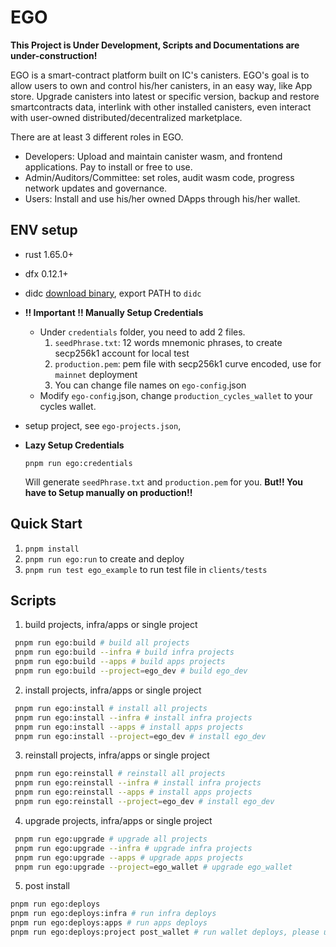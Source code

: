# EGO

**This Project is Under Development, Scripts and Documentations are under-construction!**

EGO is a smart-contract platform built on IC's canisters. EGO's goal is to allow users to own and control his/her canisters, in an easy way, like App store. Upgrade canisters into latest or specific version, backup and restore smartcontracts data, interlink with other installed canisters, even interact with user-owned distributed/decentralized marketplace.

There are at least 3 different roles in EGO.

- Developers: Upload and maintain canister wasm, and frontend applications. Pay to install or free to use.
- Admin/Auditors/Committee: set roles, audit wasm code, progress network updates and governance.
- Users: Install and use his/her owned DApps through his/her wallet.

## ENV setup

- rust 1.65.0+
- dfx 0.12.1+
- didc [download binary](https://github.com/dfinity/candid/releases), export PATH to `didc`

- **!! Important !! Manually Setup Credentials**

  - Under `credentials` folder, you need to add 2 files.
    1.  `seedPhrase.txt`: 12 words mnemonic phrases, to create secp256k1 account for local test
    2.  `production.pem`: pem file with secp256k1 curve encoded, use for `mainnet` deployment
    3.  You can change file names on `ego-config`.json
  - Modify `ego-config`.json, change `production_cycles_wallet` to your cycles wallet.

- setup project, see `ego-projects.json`,

- **Lazy Setup Credentials**

  ```
  pnpm run ego:credentials
  ```

  Will generate `seedPhrase.txt` and `production.pem` for you.
  **But!! You have to Setup manually on production!!**

## Quick Start

1. `pnpm install`
2. `pnpm run ego:run` to create and deploy
3. `pnpm run test ego_example` to run test file in `clients/tests`

## Scripts

1. build projects, infra/apps or single project

```bash
 pnpm run ego:build # build all projects
 pnpm run ego:build --infra # build infra projects
 pnpm run ego:build --apps # build apps projects
 pnpm run ego:build --project=ego_dev # build ego_dev
```

2. install projects, infra/apps or single project

```bash
 pnpm run ego:install # install all projects
 pnpm run ego:install --infra # install infra projects
 pnpm run ego:install --apps # install apps projects
 pnpm run ego:install --project=ego_dev # install ego_dev
```

3. reinstall projects, infra/apps or single project

```bash
 pnpm run ego:reinstall # reinstall all projects
 pnpm run ego:reinstall --infra # install infra projects
 pnpm run ego:reinstall --apps # install apps projects
 pnpm run ego:reinstall --project=ego_dev # install ego_dev
```

4. upgrade projects, infra/apps or single project

```bash
 pnpm run ego:upgrade # upgrade all projects
 pnpm run ego:upgrade --infra # upgrade infra projects
 pnpm run ego:upgrade --apps # upgrade apps projects
 pnpm run ego:upgrade --project=ego_wallet # upgrade ego_wallet
```

5. post install

```bash
pnpm run ego:deploys
pnpm run ego:deploys:infra # run infra deploys
pnpm run ego:deploys:apps # run apps deploys
pnpm run ego:deploys:project post_wallet # run wallet deploys, please use `post_` prefix to project
```
